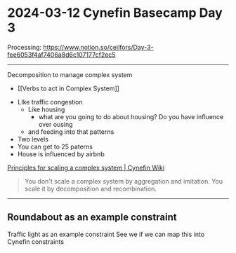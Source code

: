 # 2024-03-12 Cynefin Basecamp Day 3

Processing: https://www.notion.so/ceilfors/Day-3-fee6053f4af7406a8d6c107177cf2ec5

---
Decomposition to manage complex system
- [[Verbs to act in Complex System]]
* LIke traffic congestion
  * Like housing
    * what are you going to do about housing? Do you have influence over ousing
  * and feeding into that patterns
* Two levels
* You can get to 25 paterns
* House is influenced by airbnb

[Principles for scaling a complex system | Cynefin Wiki](https://cynefin.io/wiki/Principles_for_scaling_a_complex_system)
> You don't scale a complex system by aggregation and imitation. You scale it by decomposition and recombination.

---

Roundabout as an example constraint
---
Traffic light as an example constraint
See we if we can map this into Cynefin constraints




<!-- #transient -->

<!-- {BearID:16867267-0591-4E39-BBD0-9FF6405D9B9E} -->
